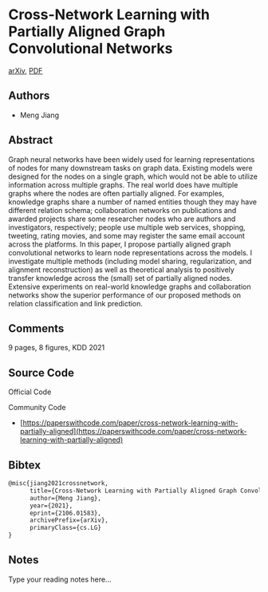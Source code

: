 
# Cross-Network Learning with Partially Aligned Graph Convolutional Networks

[arXiv](https://arxiv.org/abs/2106.01583), [PDF](https://arxiv.org/pdf/2106.01583.pdf)

## Authors

- Meng Jiang

## Abstract

Graph neural networks have been widely used for learning representations of nodes for many downstream tasks on graph data. Existing models were designed for the nodes on a single graph, which would not be able to utilize information across multiple graphs. The real world does have multiple graphs where the nodes are often partially aligned. For examples, knowledge graphs share a number of named entities though they may have different relation schema; collaboration networks on publications and awarded projects share some researcher nodes who are authors and investigators, respectively; people use multiple web services, shopping, tweeting, rating movies, and some may register the same email account across the platforms. In this paper, I propose partially aligned graph convolutional networks to learn node representations across the models. I investigate multiple methods (including model sharing, regularization, and alignment reconstruction) as well as theoretical analysis to positively transfer knowledge across the (small) set of partially aligned nodes. Extensive experiments on real-world knowledge graphs and collaboration networks show the superior performance of our proposed methods on relation classification and link prediction.

## Comments

9 pages, 8 figures, KDD 2021

## Source Code

Official Code



Community Code

- [https://paperswithcode.com/paper/cross-network-learning-with-partially-aligned](https://paperswithcode.com/paper/cross-network-learning-with-partially-aligned)

## Bibtex

```tex
@misc{jiang2021crossnetwork,
      title={Cross-Network Learning with Partially Aligned Graph Convolutional Networks}, 
      author={Meng Jiang},
      year={2021},
      eprint={2106.01583},
      archivePrefix={arXiv},
      primaryClass={cs.LG}
}
```

## Notes

Type your reading notes here...

